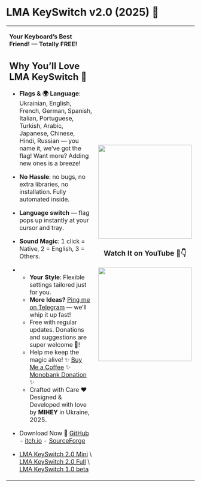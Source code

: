 # LMA KeySwitch v2.0 (2025) 🎉  

<table>
<tr>
<td>
  
**Your Keyboard’s Best Friend! — Totally FREE!**  
## Why You’ll Love LMA KeySwitch 🚀  
- **Flags & 🌍 Language**: Ukrainian, English, French, German, Spanish, Italian, Portuguese, Turkish, Arabic, Japanese, Chinese, Hindi, Russian — you name it, we’ve got the flag! Want more? Adding new ones is a breeze!  
- **No Hassle**: no bugs, no extra libraries, no installation. Fully automated inside.
- **Language switch** — flag pops up instantly at your cursor and tray.  
- **Sound Magic**: 1 click = Native, 2 = English, 3 = Others.  
- - **Your Style**: Flexible settings tailored just for you.  
  - **More Ideas?** [Ping me on Telegram](https://t.me/+GJcw40ZlYadkNzIy)  — we’ll whip it up fast!  
  - Free with regular updates. Donations and suggestions are super welcome 💸!
  - Help me keep the magic alive! ✨ [Buy Me a Coffee](https://buymeacoffee.com/miheyukraine) ✨ [Monobank Donation](https://send.monobank.ua/jar/9niCaBNkUm) ✨ 
  - Crafted with Care ❤️  Designed & Developed with love by **MIHEY** in Ukraine, 2025. 

-  Download Now 🎁  [GitHub](https://github.com/MIHEYUSA/LMA-KeySwitch) - [itch.io](https://mhusa87.itch.io/lma-keyswitch) - [SourceForge](https://sourceforge.net/projects/lma-keyswitch/)  
  
- [LMA KeySwitch 2.0 Mini](https://github.com/MIHEYUSA/LMA-KeySwitch/blob/main/LMA%20KeySwitch%202.0%20mini.exe) \ [LMA KeySwitch 2.0 Full](https://github.com/MIHEYUSA/LMA-KeySwitch/blob/main/LMA%20KeySwitch%202.0.exe) \ [LMA KeySwitch 1.0 beta](https://github.com/MIHEYUSA/LMA-KeySwitch/blob/main/LMA%20KeySwitch%201.0.exe)     
</td>
<td align="center">

<img src="https://github.com/MIHEYUSA/LMA-KeySwitch/blob/main/logo_anim.gif" width="250">

### Watch It on YouTube 🎥👇

<a href="https://www.youtube.com/watch?v=Y8-PIm1afKs">
  <img src="https://img.youtube.com/vi/Y8-PIm1afKs/maxresdefault.jpg" width="250">
</a>

</td>
</tr>
</table>
